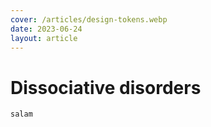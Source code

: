 ```yaml
---
cover: /articles/design-tokens.webp
date: 2023-06-24
layout: article
---
```


# Dissociative disorders
`salam`